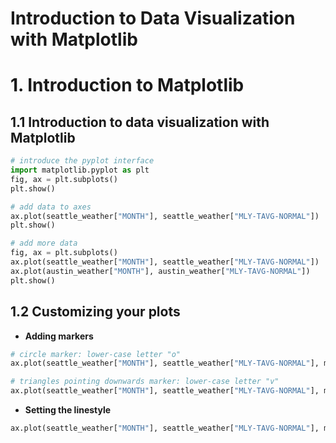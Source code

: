Introduction to Data Visualization with Matplotlib
==================================================

# 1. Introduction to Matplotlib

## 1.1 Introduction to data visualization with Matplotlib

```python
# introduce the pyplot interface
import matplotlib.pyplot as plt
fig, ax = plt.subplots()
plt.show()

# add data to axes
ax.plot(seattle_weather["MONTH"], seattle_weather["MLY-TAVG-NORMAL"])
plt.show()

# add more data
fig, ax = plt.subplots()
ax.plot(seattle_weather["MONTH"], seattle_weather["MLY-TAVG-NORMAL"])
ax.plot(austin_weather["MONTH"], austin_weather["MLY-TAVG-NORMAL"])
plt.show()
```

## 1.2 Customizing your plots

* **Adding markers**

```python
# circle marker: lower-case letter "o"
ax.plot(seattle_weather["MONTH"], seattle_weather["MLY-TAVG-NORMAL"], marker="o")

# triangles pointing downwards marker: lower-case letter "v"
ax.plot(seattle_weather["MONTH"], seattle_weather["MLY-TAVG-NORMAL"], marker="v")
```

* **Setting the linestyle**

```python
ax.plot(seattle_weather["MONTH"], seattle_weather["MLY-TAVG-NORMAL"], marker="v", linestyle="--")
```








































